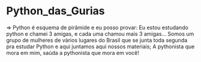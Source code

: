 # Python_das_Gurias
=> Python é esquema de pirâmide e eu posso provar:
Eu estou estudando python e chamei 3 amigas, e cada uma chamou mais 3 amigas...
Somos um grupo de mulheres de vários lugares do Brasil que se junta toda segunda pra estudar Python e aqui juntamos aqui nossos materiais;
A pythonista que mora em mim, saúda a pythonista que mora em você!
